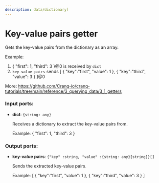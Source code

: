 ```yaml
---
description: data/dictionary]
---
```


# Key-value pairs getter

Gets the key-value pairs from the dictionary as an array.

Example:
1. { "first": 1, "third": 3 }@0 is received by `dict`
2. `key-value pairs` sends [ { "key":"first", "value": 1 }, { "key":"third", "value": 3 } ]@0

More:
https://github.com/Cranq-io/cranq-tutorials/tree/main/reference/3_querying_data/3_1_getters

### Input ports:

* __dict__: `{string: any}`

    Receives a dictionary to extract the key-value pairs from.
    
    Example:
     { "first": 1, "third": 3 }

### Output ports:

* __key-value pairs__: `{"key" :string, "value" :{string: any}[string]}[]`

    Sends the extracted key-value pairs.
    
    Example:
    [ { "key":"first", "value": 1 }, { "key":"third", "value": 3 } ]

